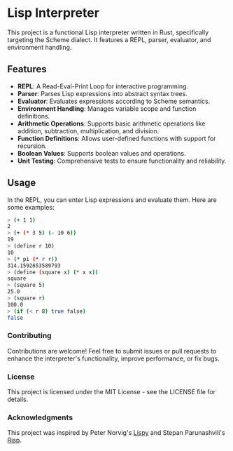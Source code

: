 # Lisp Interpreter

This project is a functional Lisp interpreter written in Rust, specifically targeting the Scheme dialect. It features a REPL, parser, evaluator, and environment handling.

## Features

- **REPL**: A Read-Eval-Print Loop for interactive programming.
- **Parser**: Parses Lisp expressions into abstract syntax trees.
- **Evaluator**: Evaluates expressions according to Scheme semantics.
- **Environment Handling**: Manages variable scope and function definitions.
- **Arithmetic Operations**: Supports basic arithmetic operations like addition, subtraction, multiplication, and division.
- **Function Definitions**: Allows user-defined functions with support for recursion.
- **Boolean Values**: Supports boolean values and operations.
- **Unit Testing**: Comprehensive tests to ensure functionality and reliability.

## Usage

In the REPL, you can enter Lisp expressions and evaluate them. Here are some examples:

```sh
> (+ 1 1)
2
> (+ (* 3 5) (- 10 6))
19
> (define r 10)
10
> (* pi (* r r))
314.1592653589793
> (define (square x) (* x x))
square
> (square 5)
25.0
> (square r)
100.0
> (if (< r 8) true false)
false
```

### Contributing

Contributions are welcome! Feel free to submit issues or pull requests to enhance the interpreter's functionality, improve performance, or fix bugs.

### License

This project is licensed under the MIT License - see the LICENSE file for details.

### Acknowledgments

This project was inspired by Peter Norvig's [Lispy](http://norvig.com/lispy.html) and Stepan Parunashvili's [Risp](https://stopa.io/post/222).
